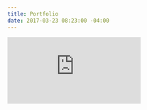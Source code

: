 ```yaml
---
title: Portfolio
date: 2017-03-23 08:23:00 -04:00
---
```


<iframe src="https://sites.google.com/foresthills.edu/emil-portfolio/portfolio" style="border:none;"></iframe>